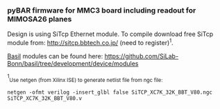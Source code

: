 
### pyBAR firmware for MMC3 board including readout for MIMOSA26 planes

Design is using SiTcp Ethernet module. 
To compile download free SiTcp module from: http://sitcp.bbtech.co.jp/ (need to register)<sup>1</sup>.

[Basil](https://github.com/SiLab-Bonn/basil) modules can be found here: https://github.com/SiLab-Bonn/basil/tree/development/device/modules


<sup>1</sup><sub>Use netgen (from Xilinx ISE) to generate netlist file from ngc file:
```
netgen -ofmt verilog -insert_glbl false SiTCP_XC7K_32K_BBT_V80.ngc SiTCP_XC7K_32K_BBT_V80.v
```
</sub>
